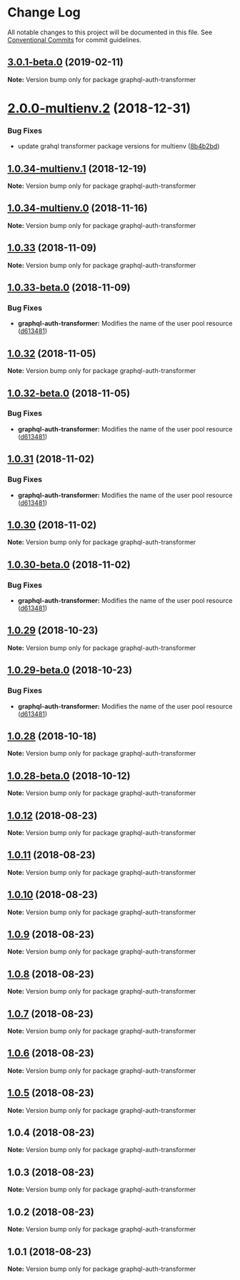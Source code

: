 # Change Log

All notable changes to this project will be documented in this file.
See [Conventional Commits](https://conventionalcommits.org) for commit guidelines.

## [3.0.1-beta.0](https://github.com/aws-amplify/amplify-cli/compare/graphql-auth-transformer@2.0.0-multienv.2...graphql-auth-transformer@3.0.1-beta.0) (2019-02-11)

**Note:** Version bump only for package graphql-auth-transformer





<a name="2.0.0-multienv.2"></a>
# [2.0.0-multienv.2](https://github.com/aws-amplify/amplify-cli/compare/graphql-auth-transformer@1.0.34-multienv.1...graphql-auth-transformer@2.0.0-multienv.2) (2018-12-31)


### Bug Fixes

* update grahql transformer package versions for multienv ([8b4b2bd](https://github.com/aws-amplify/amplify-cli/commit/8b4b2bd))




<a name="1.0.34-multienv.1"></a>
## [1.0.34-multienv.1](https://github.com/aws-amplify/amplify-cli/compare/graphql-auth-transformer@1.0.34-multienv.0...graphql-auth-transformer@1.0.34-multienv.1) (2018-12-19)




**Note:** Version bump only for package graphql-auth-transformer

<a name="1.0.34-multienv.0"></a>
## [1.0.34-multienv.0](https://github.com/aws-amplify/amplify-cli/compare/graphql-auth-transformer@1.0.33...graphql-auth-transformer@1.0.34-multienv.0) (2018-11-16)




**Note:** Version bump only for package graphql-auth-transformer

<a name="1.0.33"></a>
## [1.0.33](https://github.com/aws-amplify/amplify-cli/compare/graphql-auth-transformer@1.0.33-beta.0...graphql-auth-transformer@1.0.33) (2018-11-09)




**Note:** Version bump only for package graphql-auth-transformer

<a name="1.0.33-beta.0"></a>
## [1.0.33-beta.0](https://github.com/aws-amplify/amplify-cli/compare/graphql-auth-transformer@1.0.12...graphql-auth-transformer@1.0.33-beta.0) (2018-11-09)


### Bug Fixes

* **graphql-auth-transformer:** Modifies the name of the user pool resource ([d613481](https://github.com/aws-amplify/amplify-cli/commit/d613481))




<a name="1.0.32"></a>
## [1.0.32](https://github.com/aws-amplify/amplify-cli/compare/graphql-auth-transformer@1.0.32-beta.0...graphql-auth-transformer@1.0.32) (2018-11-05)




**Note:** Version bump only for package graphql-auth-transformer

<a name="1.0.32-beta.0"></a>
## [1.0.32-beta.0](https://github.com/aws-amplify/amplify-cli/compare/graphql-auth-transformer@1.0.12...graphql-auth-transformer@1.0.32-beta.0) (2018-11-05)


### Bug Fixes

* **graphql-auth-transformer:** Modifies the name of the user pool resource ([d613481](https://github.com/aws-amplify/amplify-cli/commit/d613481))




<a name="1.0.31"></a>
## [1.0.31](https://github.com/aws-amplify/amplify-cli/compare/graphql-auth-transformer@1.0.12...graphql-auth-transformer@1.0.31) (2018-11-02)


### Bug Fixes

* **graphql-auth-transformer:** Modifies the name of the user pool resource ([d613481](https://github.com/aws-amplify/amplify-cli/commit/d613481))




<a name="1.0.30"></a>
## [1.0.30](https://github.com/aws-amplify/amplify-cli/compare/graphql-auth-transformer@1.0.30-beta.0...graphql-auth-transformer@1.0.30) (2018-11-02)




**Note:** Version bump only for package graphql-auth-transformer

<a name="1.0.30-beta.0"></a>
## [1.0.30-beta.0](https://github.com/aws-amplify/amplify-cli/compare/graphql-auth-transformer@1.0.12...graphql-auth-transformer@1.0.30-beta.0) (2018-11-02)


### Bug Fixes

* **graphql-auth-transformer:** Modifies the name of the user pool resource ([d613481](https://github.com/aws-amplify/amplify-cli/commit/d613481))




<a name="1.0.29"></a>
## [1.0.29](https://github.com/aws-amplify/amplify-cli/compare/graphql-auth-transformer@1.0.29-beta.0...graphql-auth-transformer@1.0.29) (2018-10-23)




**Note:** Version bump only for package graphql-auth-transformer

<a name="1.0.29-beta.0"></a>
## [1.0.29-beta.0](https://github.com/aws-amplify/amplify-cli/compare/graphql-auth-transformer@1.0.12...graphql-auth-transformer@1.0.29-beta.0) (2018-10-23)


### Bug Fixes

* **graphql-auth-transformer:** Modifies the name of the user pool resource ([d613481](https://github.com/aws-amplify/amplify-cli/commit/d613481))




<a name="1.0.28"></a>
## [1.0.28](https://github.com/aws-amplify/amplify-cli/compare/graphql-auth-transformer@1.0.28-beta.0...graphql-auth-transformer@1.0.28) (2018-10-18)




**Note:** Version bump only for package graphql-auth-transformer

<a name="1.0.28-beta.0"></a>
## [1.0.28-beta.0](https://github.com/aws-amplify/amplify-cli/compare/graphql-auth-transformer@1.0.12...graphql-auth-transformer@1.0.28-beta.0) (2018-10-12)




**Note:** Version bump only for package graphql-auth-transformer

<a name="1.0.12"></a>
## [1.0.12](https://github.com/aws-amplify/amplify-cli/compare/graphql-auth-transformer@1.0.11...graphql-auth-transformer@1.0.12) (2018-08-23)




**Note:** Version bump only for package graphql-auth-transformer

<a name="1.0.11"></a>
## [1.0.11](https://github.com/aws-amplify/amplify-cli/compare/graphql-auth-transformer@1.0.10...graphql-auth-transformer@1.0.11) (2018-08-23)




**Note:** Version bump only for package graphql-auth-transformer

<a name="1.0.10"></a>
## [1.0.10](https://github.com/aws-amplify/amplify-cli/compare/graphql-auth-transformer@1.0.9...graphql-auth-transformer@1.0.10) (2018-08-23)




**Note:** Version bump only for package graphql-auth-transformer

<a name="1.0.9"></a>
## [1.0.9](https://github.com/aws-amplify/amplify-cli/compare/graphql-auth-transformer@1.0.8...graphql-auth-transformer@1.0.9) (2018-08-23)




**Note:** Version bump only for package graphql-auth-transformer

<a name="1.0.8"></a>
## [1.0.8](https://github.com/aws-amplify/amplify-cli/compare/graphql-auth-transformer@1.0.7...graphql-auth-transformer@1.0.8) (2018-08-23)




**Note:** Version bump only for package graphql-auth-transformer

<a name="1.0.7"></a>
## [1.0.7](https://github.com/aws-amplify/amplify-cli/compare/graphql-auth-transformer@1.0.6...graphql-auth-transformer@1.0.7) (2018-08-23)




**Note:** Version bump only for package graphql-auth-transformer

<a name="1.0.6"></a>
## [1.0.6](https://github.com/aws-amplify/amplify-cli/compare/graphql-auth-transformer@1.0.5...graphql-auth-transformer@1.0.6) (2018-08-23)




**Note:** Version bump only for package graphql-auth-transformer

<a name="1.0.5"></a>
## [1.0.5](https://github.com/aws-amplify/amplify-cli/compare/graphql-auth-transformer@1.0.4...graphql-auth-transformer@1.0.5) (2018-08-23)




**Note:** Version bump only for package graphql-auth-transformer

<a name="1.0.4"></a>
## 1.0.4 (2018-08-23)




**Note:** Version bump only for package graphql-auth-transformer

<a name="1.0.3"></a>
## 1.0.3 (2018-08-23)




**Note:** Version bump only for package graphql-auth-transformer

<a name="1.0.2"></a>
## 1.0.2 (2018-08-23)




**Note:** Version bump only for package graphql-auth-transformer

<a name="1.0.1"></a>
## 1.0.1 (2018-08-23)




**Note:** Version bump only for package graphql-auth-transformer
